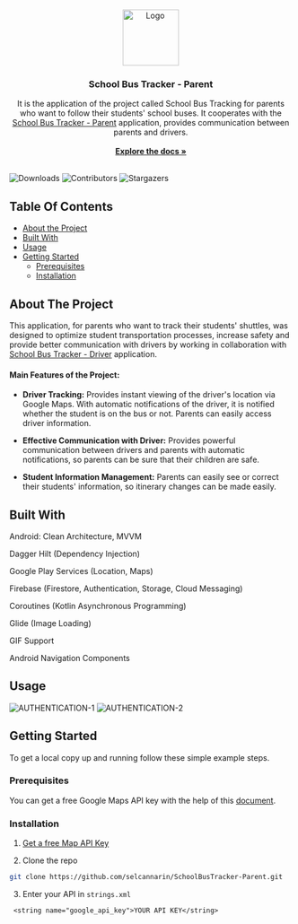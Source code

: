 <br/>
<p align="center">
  <a href="https://github.com/selcannarin/SchoolBusTracker-Parent">
    <img src="https://github.com/selcannarin/SchoolBusTracker-Parent/assets/72921635/3c38443f-764f-439f-96e2-f3994aa284a4" alt="Logo" width="100" height="100">
  </a>

  <h3 align="center">School Bus Tracker - Parent</h3>

  <p align="center">
    It is the application of the project called School Bus Tracking for parents who want to follow their students' school buses. It cooperates with the <a href="https://github.com/selcannarin/SchoolBusTracker-Driver">School Bus Tracker - Parent</a> application, provides communication between parents and drivers.
    <br/>
    <br/>
    <a href="https://github.com/selcannarin/SchoolBusTracker-Parent"><strong>Explore the docs »</strong></a>
    <br/>
    <br/>
  </p>
</p>

![Downloads](https://img.shields.io/github/downloads/selcannarin/SchoolBusTracker-Parent/total) ![Contributors](https://img.shields.io/github/contributors/selcannarin/SchoolBusTracker-Parent?color=dark-green) ![Stargazers](https://img.shields.io/github/stars/selcannarin/SchoolBusTracker-Parent?style=social) 

## Table Of Contents

* [About the Project](#about-the-project)
* [Built With](#built-with)
* [Usage](#usage)
* [Getting Started](#getting-started)
  * [Prerequisites](#prerequisites)
  * [Installation](#installation)

## About The Project

This application, for parents who want to track their students' shuttles, was designed to optimize student transportation processes, increase safety and provide better communication with drivers by working in collaboration with <a href="https://github.com/selcannarin/SchoolBusTracker-Driver">School Bus Tracker - Driver</a> application.

 <h4><strong>Main Features of the Project: </strong></h4>

* <strong>Driver Tracking:</strong> Provides instant viewing of the driver's location via Google Maps. With automatic notifications of the driver, it is notified whether the student is on the bus or not. Parents can easily access driver information.

* <strong>Effective Communication with Driver:</strong> Provides powerful communication between drivers and parents with automatic notifications, so parents can be sure that their children are safe.

* <strong>Student Information Management:</strong> Parents can easily see or correct their students' information, so itinerary changes can be made easily.

## Built With

Android: Clean Architecture, MVVM

Dagger Hilt (Dependency Injection)

Google Play Services (Location, Maps)

Firebase (Firestore, Authentication, Storage, Cloud Messaging)

Coroutines (Kotlin Asynchronous Programming)

Glide (Image Loading)

GIF Support

Android Navigation Components

## Usage

![AUTHENTICATION-1](https://github.com/selcannarin/SchoolBusTracker-Parent/assets/72921635/1135120f-7840-4607-8f48-10a48b4e223b)
![AUTHENTICATION-2](https://github.com/selcannarin/SchoolBusTracker-Parent/assets/72921635/2a21f39d-1190-4320-8ff7-bf3430c29a75)


## Getting Started

To get a local copy up and running follow these simple example steps.

### Prerequisites

You can get a free Google Maps API key with the help of this [document](https://developers.google.com/maps/documentation/android-sdk/get-api-key).

### Installation

1. [Get a free Map API Key](https://console.cloud.google.com/project/_/google/maps-apis/credentials?utm_source=Docs_CreateAPIKey&utm_content=Docs_maps-android-backend&_gl=1*1gil097*_ga*MTA2MzY5OTU2LjE2ODEzNDA0Mzc.*_ga_NRWSTWS78N*MTY5NDM3MTg3MS4xMS4xLjE2OTQzNzE5OTIuMC4wLjA.) 

2. Clone the repo

```sh
git clone https://github.com/selcannarin/SchoolBusTracker-Parent.git
```

3. Enter your API in `strings.xml`

```JS
 <string name="google_api_key">YOUR API KEY</string>
```
